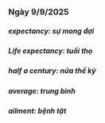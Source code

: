 ### Ngày 9/9/2025
##### expectancy: sự mong đợi
##### Life expectancy: tuổi thọ
##### half a century: nửa thế kỷ
##### average: trung bình
##### ailment: bệnh tật
